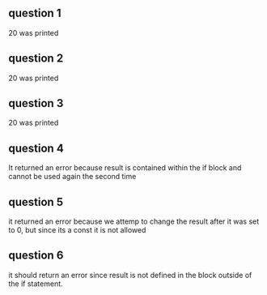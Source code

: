 ## question 1
20 was printed

## question 2
20 was printed

## question 3
20 was printed

## question 4
It returned an error because result is contained within the if block and cannot be used again the second time

## question 5
it returned an error because we attemp to change the result after it was set to 0, but since its a const it is not allowed 

## question 6
it should return an error since result is not defined in the block outside of the if statement.